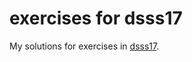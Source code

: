 # exercises for dsss17 

My solutions for exercises in 
[dsss17](https://deepspec.org/event/dsss17/).
